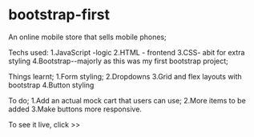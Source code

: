 # bootstrap-first
An online mobile store that sells mobile phones;

Techs used:
1.JavaScript -logic
2.HTML - frontend
3.CSS- abit for extra styling
4.Bootstrap--majorly as this was my first bootstrap project;

Things learnt;
1.Form styling;
2.Dropdowns 
3.Grid and flex layouts with bootstrap
4.Button styling

To do;
1.Add an actual mock cart that users can use;
2.More items to be added
3.Make buttons more responsive.

To see it live, click >> 
